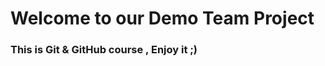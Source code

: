 <!DOCTYPE html>
<html lang="en">
<head>
    <meta charset="UTF-8">
    <meta http-equiv="X-UA-Compatible" content="IE=edge">
    <meta name="viewport" content="width=device-width, initial-scale=1.0">
    
 
  
   
</head>
<body>
<h1> Welcome to our Demo Team Project </h1>
<h3> This is Git & GitHub course , Enjoy it ;) </h3>


</body>
</html>
